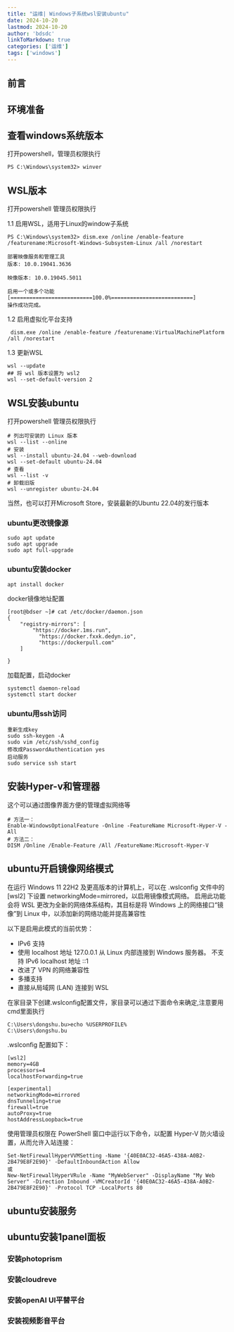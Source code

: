 ```yaml
---
title: "运维| Windows子系统wsl安装ubuntu"
date: 2024-10-20
lastmod: 2024-10-20
author: 'bdsdc'
linkToMarkdown: true
categories: ['运维']
tags: ['windows']
---
```


## 前言

## 环境准备


## 查看windows系统版本
打开powershell，管理员权限执行
```
PS C:\Windows\system32> winver 
```
## WSL版本

打开powershell 管理员权限执行

1.1 启用WSL，适用于Linux的window子系统
```
PS C:\Windows\system32> dism.exe /online /enable-feature /featurename:Microsoft-Windows-Subsystem-Linux /all /norestart

部署映像服务和管理工具
版本: 10.0.19041.3636

映像版本: 10.0.19045.5011

启用一个或多个功能
[==========================100.0%==========================]
操作成功完成。
```
1.2 启用虚拟化平台支持
```
 dism.exe /online /enable-feature /featurename:VirtualMachinePlatform /all /norestart
```
1.3 更新WSL
```
wsl --update
## 将 wsl 版本设置为 wsl2
wsl --set-default-version 2
```

## WSL安装ubuntu

打开powershell 管理员权限执行
```
# 列出可安装的 Linux 版本
wsl --list --online
# 安装
wsl --install ubuntu-24.04 --web-download
wsl --set-default ubuntu-24.04
# 查看
wsl --list -v
# 卸载旧版
wsl --unregister ubuntu-24.04

```
当然，也可以打开Microsoft Store，安装最新的Ubuntu 22.04的发行版本

### ubuntu更改镜像源

```
sudo apt update
sudo apt upgrade
sudo apt full-upgrade
```

### ubuntu安装docker
```
apt install docker
```
docker镜像地址配置
```
[root@bdser ~]# cat /etc/docker/daemon.json 
{
    "registry-mirrors": [
        "https://docker.1ms.run",
	      "https://docker.fxxk.dedyn.io",
	      "https://dockerpull.com"
    ]
    	
}
```
加载配置，启动docker
```
systemctl daemon-reload
systemctl start docker
```

### ubuntu用ssh访问 

```
重新生成key
sudo ssh-keygen -A
sudo vim /etc/ssh/sshd_config  
修改成PasswordAuthentication yes
启动服务
sudo service ssh start
```

## 安装Hyper-v和管理器
这个可以通过图像界面方便的管理虚拟网络等

```
# 方法一：
Enable-WindowsOptionalFeature -Online -FeatureName Microsoft-Hyper-V -All 
# 方法二：
DISM /Online /Enable-Feature /All /FeatureName:Microsoft-Hyper-V
```

## ubuntu开启镜像网络模式
在运行 Windows 11 22H2 及更高版本的计算机上，可以在 .wslconfig 文件中的 [wsl2] 下设置 networkingMode=mirrored，以启用镜像模式网络。 启用此功能会将 WSL 更改为全新的网络体系结构，其目标是将 Windows 上的网络接口“镜像”到 Linux 中，以添加新的网络功能并提高兼容性


以下是启用此模式的当前优势：
- IPv6 支持
- 使用 localhost 地址 127.0.0.1 从 Linux 内部连接到 Windows 服务器。 不支持 IPv6 localhost 地址 ::1
- 改进了 VPN 的网络兼容性
- 多播支持
- 直接从局域网 (LAN) 连接到 WSL

在家目录下创建.wslconfig配置文件，家目录可以通过下面命令来确定,注意要用cmd里面执行 
```
C:\Users\dongshu.bu>echo %USERPROFILE%
C:\Users\dongshu.bu
```

.wslconfig 配置如下：
```
[wsl2]
memory=4GB 
processors=4 
localhostForwarding=true 

[experimental]
networkingMode=mirrored
dnsTunneling=true
firewall=true
autoProxy=true
hostAddressLoopback=true

```

使用管理员权限在 PowerShell 窗口中运行以下命令，以配置 Hyper-V 防火墙设置，从而允许入站连接：
```
Set-NetFirewallHyperVVMSetting -Name '{40E0AC32-46A5-438A-A0B2-2B479E8F2E90}' -DefaultInboundAction Allow 
或 
New-NetFirewallHyperVRule -Name "MyWebServer" -DisplayName "My Web Server" -Direction Inbound -VMCreatorId '{40E0AC32-46A5-438A-A0B2-2B479E8F2E90}' -Protocol TCP -LocalPorts 80
```
## ubuntu安装服务 

## ubuntu安装1panel面板

### 安装photoprism 

### 安装cloudreve 

### 安装openAI UI平替平台

### 安装视频影音平台




